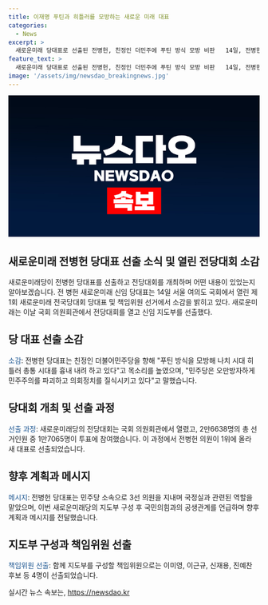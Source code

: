 ```yaml
---
title: 이재명 푸틴과 히틀러를 모방하는 새로운 미래 대표
categories:
  - News
excerpt: >
  새로운미래 당대표로 선출된 전병헌, 친정인 더민주에 푸틴 방식 모방 비판   14일, 전병헌이 새로운미래 전국당대회에서 대표로 선출됐다. 그는 더불어민주당을 향해 푸틴 방식을 모방해 나치 시대를 흉내내려 한다고 비판했다. 2만6638명의 선거인 중 1만7065명이 투표에 참여해 전 전 의원이 1위를 차지했다. 또한, 새로운미래를 이끌 책임위원으로는 이미영, 이근규, 신재용, 진예찬이 선출됐다.
feature_text: >
  새로운미래 당대표로 선출된 전병헌, 친정인 더민주에 푸틴 방식 모방 비판   14일, 전병헌이 새로운미래 전국당대회에서 대표로 선출됐다. 그는 더불어민주당을 향해 푸틴 방식을 모방해 나치 시대를 흉내내려 한다고 비판했다. 2만6638명의 선거인 중 1만7065명이 투표에 참여해 전 전 의원이 1위를 차지했다. 또한, 새로운미래를 이끌 책임위원으로는 이미영, 이근규, 신재용, 진예찬이 선출됐다.
image: '/assets/img/newsdao_breakingnews.jpg'
---
```


<p><img src="/assets/img/newsdao_breakingnews.jpg" alt="ontimetimes 속보" /></p>

<h2>새로운미래 전병헌 당대표 선출 소식 및 열린 전당대회 소감</h2>

<p data-ke-size="size16">새로운미래당이 전병헌 당대표를 선출하고 전당대회를 개최하며 어떤 내용이 있었는지 알아보겠습니다. 전 병헌 새로운미래 신임 당대표는 14일 서울 여의도 국회에서 열린 제1회 새로운미래 전국당대회 당대표 및 책임위원 선거에서 소감을 밝히고 있다. 새로운미래는 이날 국회 의원회관에서 전당대회를 열고 신임 지도부를 선출했다.</p>

<h2 data-ke-size="size26">당 대표 선출 소감</h2>

<p><span style="color: #1a5490;">소감</span>: 전병헌 당대표는 친정인 더불어민주당을 향해 "푸틴 방식을 모방해 나치 시대 히틀러 총통 시대를 흉내 내려 하고 있다"고 목소리를 높였으며, "민주당은 오만방자하게 민주주의를 파괴하고 의회정치를 질식시키고 있다"고 말했습니다.</p>

<h2 data-ke-size="size26">당대회 개최 및 선출 과정</h2>

<p><span style="color: #1a5490;">선출 과정</span>: 새로운미래당의 전당대회는 국회 의원회관에서 열렸고, 2만6638명의 총 선거인원 중 1만7065명이 투표에 참여했습니다. 이 과정에서 전병헌 의원이 1위에 올라 새 대표로 선출되었습니다.</p>

<h2 data-ke-size="size26">향후 계획과 메시지</h2>

<p><span style="color: #1a5490;">메시지</span>: 전병헌 당대표는 민주당 소속으로 3선 의원을 지내며 국정실과 관련된 역할을 맡았으며, 이번 새로운미래당의 지도부 구성 후 국민의힘과의 공생관계를 언급하며 향후 계획과 메시지를 전달했습니다.</p>

<h2 data-ke-size="size26">지도부 구성과 책임위원 선출</h2>

<p><span style="color: #1a5490;">책임위원 선출</span>: 함께 지도부를 구성할 책임위원으로는 이미영, 이근규, 신재용, 진예찬 후보 등 4명이 선출되었습니다.</p>
실시간 뉴스 속보는, <a href="https://newsdao.kr" rel="dofollow">https://newsdao.kr</a>


